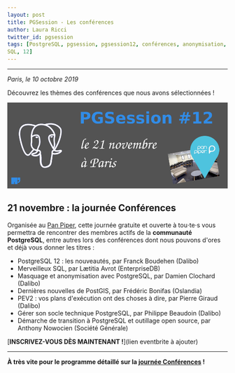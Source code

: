 ```yaml
---
layout: post
title: PGSession - Les conférences
author: Laura Ricci
twitter_id: pgsession
tags: [PostgreSQL, pgsession, pgsession12, conférences, anonymisation, migration, PEV2, PostgreSQL Anonymizer, PostGIS,
SQL, 12]
---
```


---

*Paris, le 10 octobre 2019*

Découvrez les thèmes des conférences que nous avons sélectionnées !

<!--MORE-->

![journee_conferences.png](https://raw.githubusercontent.com/dalibo/blog/gh-pages/img/journee_conferences.png)

## 21 novembre : la journée Conférences

Organisée au [Pan Piper](https://www.pan-piper.com/), cette journée gratuite et ouverte à tou⋅te⋅s vous permettra de
rencontrer des membres actifs de la **communauté PostgreSQL**, entre autres lors des conférences dont nous pouvons d'ores et déjà vous donner les titres :

   * PostgreSQL 12 : les nouveautés, par Franck Boudehen (Dalibo)
   * Merveilleux SQL, par Lætitia Avrot (EnterpriseDB)
   * Masquage et anonymisation avec PostgreSQL, par Damien Clochard (Dalibo)
   * Dernières nouvelles de PostGIS, par Frédéric Bonifas (Oslandia)
   * PEV2 : vos plans d'exécution ont des choses à dire, par Pierre Giraud (Dalibo)
   * Gérer son socle technique PostgreSQL, par Philippe Beaudoin (Dalibo)
   * Démarche de transition à PostgreSQL et outillage open source, par Anthony Nowocien (Société Générale)
   
   

[**INSCRIVEZ-VOUS DÈS MAINTENANT !**](lien eventbrite à ajouter)


---------------------

**À très vite pour le programme détaillé sur la [journée Conférences](https://dali.bo/2019_site_pgsessions) !**


 




